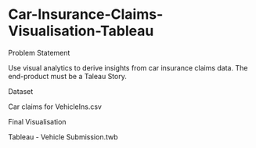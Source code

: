 # Car-Insurance-Claims-Visualisation-Tableau

Problem Statement

Use visual analytics to derive insights from car insurance claims data. The end-product must be a Taleau Story.

Dataset

Car claims for VehicleIns.csv

Final Visualisation

Tableau  - Vehicle Submission.twb
